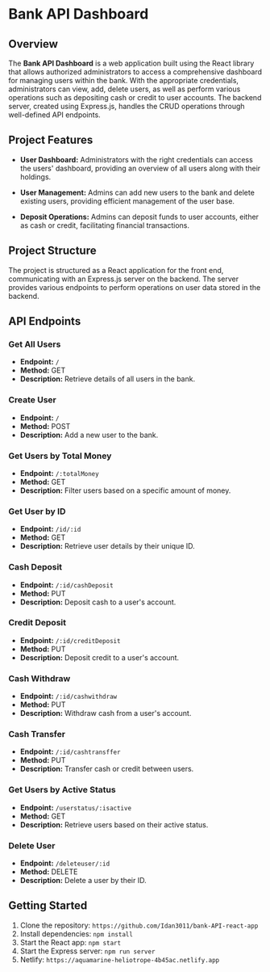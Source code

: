 # Bank API Dashboard

## Overview

The **Bank API Dashboard** is a web application built using the React library that allows authorized administrators to access a comprehensive dashboard for managing users within the bank. With the appropriate credentials, administrators can view, add, delete users, as well as perform various operations such as depositing cash or credit to user accounts. The backend server, created using Express.js, handles the CRUD operations through well-defined API endpoints.

## Project Features

- **User Dashboard:** Administrators with the right credentials can access the users' dashboard, providing an overview of all users along with their holdings.

- **User Management:** Admins can add new users to the bank and delete existing users, providing efficient management of the user base.

- **Deposit Operations:** Admins can deposit funds to user accounts, either as cash or credit, facilitating financial transactions.

## Project Structure

The project is structured as a React application for the front end, communicating with an Express.js server on the backend. The server provides various endpoints to perform operations on user data stored in the backend.

## API Endpoints

### Get All Users

- **Endpoint:** `/`
- **Method:** GET
- **Description:** Retrieve details of all users in the bank.

### Create User

- **Endpoint:** `/`
- **Method:** POST
- **Description:** Add a new user to the bank.

### Get Users by Total Money

- **Endpoint:** `/:totalMoney`
- **Method:** GET
- **Description:** Filter users based on a specific amount of money.

### Get User by ID

- **Endpoint:** `/id/:id`
- **Method:** GET
- **Description:** Retrieve user details by their unique ID.

### Cash Deposit

- **Endpoint:** `/:id/cashDeposit`
- **Method:** PUT
- **Description:** Deposit cash to a user's account.

### Credit Deposit

- **Endpoint:** `/:id/creditDeposit`
- **Method:** PUT
- **Description:** Deposit credit to a user's account.

### Cash Withdraw

- **Endpoint:** `/:id/cashwithdraw`
- **Method:** PUT
- **Description:** Withdraw cash from a user's account.

### Cash Transfer

- **Endpoint:** `/:id/cashtransffer`
- **Method:** PUT
- **Description:** Transfer cash or credit between users.

### Get Users by Active Status

- **Endpoint:** `/userstatus/:isactive`
- **Method:** GET
- **Description:** Retrieve users based on their active status.

### Delete User

- **Endpoint:** `/deleteuser/:id`
- **Method:** DELETE
- **Description:** Delete a user by their ID.

## Getting Started

1. Clone the repository: `https://github.com/Idan3011/bank-API-react-app`
2. Install dependencies: `npm install`
3. Start the React app: `npm start`
4. Start the Express server: `npm run server`
5. Netlify: `https://aquamarine-heliotrope-4b45ac.netlify.app`
